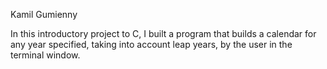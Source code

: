 Kamil Gumienny  

In this introductory project to C, I built a program that builds a calendar for any year specified, taking into account leap years, by the user in the terminal window.
